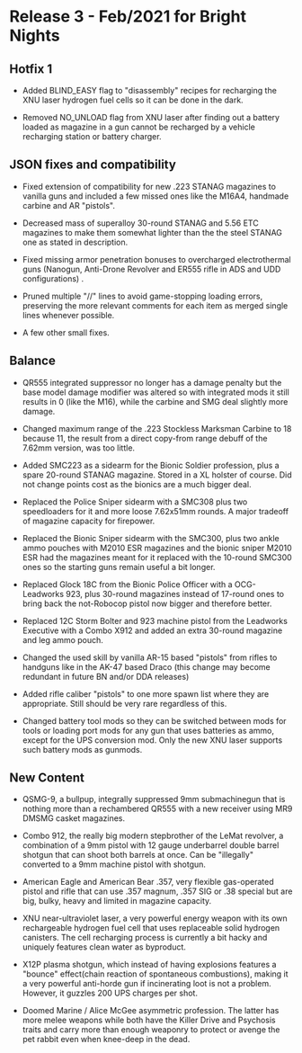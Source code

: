 # Release 3 - Feb/2021 for Bright Nights

## Hotfix 1

- Added BLIND_EASY flag to "disassembly" recipes for recharging the XNU laser hydrogen fuel cells so it can be done in the dark.

- Removed NO_UNLOAD flag from XNU laser after finding out a battery loaded as magazine in a gun cannot be recharged by a vehicle recharging station or battery charger.

## JSON fixes and compatibility

- Fixed extension of compatibility for new .223 STANAG magazines to vanilla guns and included a few missed ones like the M16A4, handmade carbine and AR "pistols".

- Decreased mass of superalloy 30-round STANAG and 5.56 ETC magazines to make them somewhat lighter than the the steel STANAG one as stated in description.

- Fixed missing armor penetration bonuses to overcharged electrothermal guns (Nanogun, Anti-Drone Revolver and ER555 rifle in ADS and UDD configurations) .

- Pruned multiple "//" lines to avoid game-stopping loading errors, preserving the more relevant comments for each item as merged single lines whenever possible.

- A few other small fixes.

## Balance

- QR555 integrated suppressor no longer has a damage penalty but the base model damage modifier was altered so with integrated mods it still results in 0 (like the M16), while the carbine and SMG deal slightly more damage.

- Changed maximum range of the .223 Stockless Marksman Carbine to 18 because 11, the result from a direct copy-from range debuff of the 7.62mm version, was too little.

- Added SMC223 as a sidearm for the Bionic Soldier profession, plus a spare 20-round STANAG magazine. Stored in a XL holster of course. Did not change points cost as the bionics are a much bigger deal.

- Replaced the Police Sniper sidearm with a SMC308 plus two speedloaders for it and more loose 7.62x51mm rounds. A major tradeoff of magazine capacity for firepower.

- Replaced the Bionic Sniper sidearm with the SMC300, plus two ankle ammo pouches with M2010 ESR magazines and the bionic sniper M2010 ESR had the magazines meant for it replaced with the 10-round SMC300 ones so the starting guns remain useful a bit longer.

- Replaced Glock 18C from the Bionic Police Officer with a OCG-Leadworks 923, plus 30-round magazines instead of 17-round ones to bring back the not-Robocop pistol now bigger and therefore better.

- Replaced 12C Storm Bolter and 923 machine pistol from the Leadworks Executive with a Combo X912 and added an extra 30-round magazine and leg ammo pouch.

- Changed the used skill by vanilla AR-15 based "pistols" from rifles to handguns like in the AK-47 based Draco (this change may become redundant in future BN and/or DDA releases)

- Added rifle caliber "pistols" to one more spawn list where they are appropriate. Still should be very rare regardless of this.

- Changed battery tool mods so they can be switched between mods for tools or loading port mods for any gun that uses batteries as ammo, except for the UPS conversion mod. Only the new XNU laser supports such battery mods as gunmods.

## New Content

- QSMG-9, a bullpup, integrally suppressed 9mm submachinegun that is nothing more than a rechambered QR555 with a new receiver using MR9 DMSMG casket magazines.

- Combo 912, the really big modern stepbrother of the LeMat revolver, a combination of a 9mm pistol with 12 gauge underbarrel double barrel shotgun that can shoot both barrels at once. Can be "illegally" converted to a 9mm machine pistol with shotgun.

- American Eagle and American Bear .357, very flexible gas-operated pistol and rifle that can use .357 magnum, .357 SIG or .38 special but are big, bulky, heavy and limited in magazine capacity.

- XNU near-ultraviolet laser, a very powerful energy weapon with its own rechargeable hydrogen fuel cell that uses replaceable solid hydrogen canisters. The cell recharging process is currently a bit hacky and uniquely features clean water as byproduct.

- X12P plasma shotgun, which instead of having explosions features a "bounce" effect(chain reaction of spontaneous combustions), making it a very powerful anti-horde gun if incinerating loot is not a problem. However, it guzzles 200 UPS charges per shot.

- Doomed Marine / Alice McGee asymmetric profession. The latter has more melee weapons while both have the Killer Drive and Psychosis traits and carry more than enough weaponry to protect or avenge the pet rabbit even when knee-deep in the dead.